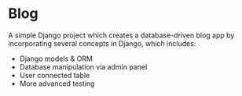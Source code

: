 # Blog

A simple Django project which creates a database-driven blog app by incorporating several concepts in Django, which includes:

- Django models & ORM
- Database manipulation via admin panel
- User connected table
- More advanced testing